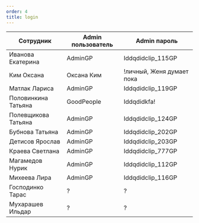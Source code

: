```yaml
---
order: 4
title: login
---
```


| Сотрудник           | Admin пользователь | Admin пароль               |
|---------------------|--------------------|----------------------------|
| Иванова Екатерина   | AdminGP            | Iddqdidclip_115GP          |
| Ким Оксана          | Оксана Ким         | !личный, Женя думает пока  |
| Матлак Лариса       | AdminGP            | Iddqdidclip_119GP          |
| Половинкина Татьяна | GoodPeople         | Iddqdidkfa!                |
| Полевщикова Татьяна | AdminGP            | Iddqdidclip_124GP          |
| Бубнова Татьяна     | AdminGP            | Iddqdidclip_202GP          |
| Детисов Ярослав     | AdminGP            | Iddqdidclip_203GP          |
| Краева Светлана     | AdminGP            | Iddqdidclip_777GP          |
| Магамедов Нурик     | AdminGP            | Iddqdidclip_112GP          |
| Михеева Лира        | AdminGP            | Iddqdidclip_116GP          |
| Господинко Тарас    | ?                  | ?                          |
| Мухарашев Ильдар    | ?                  | ?                          |


